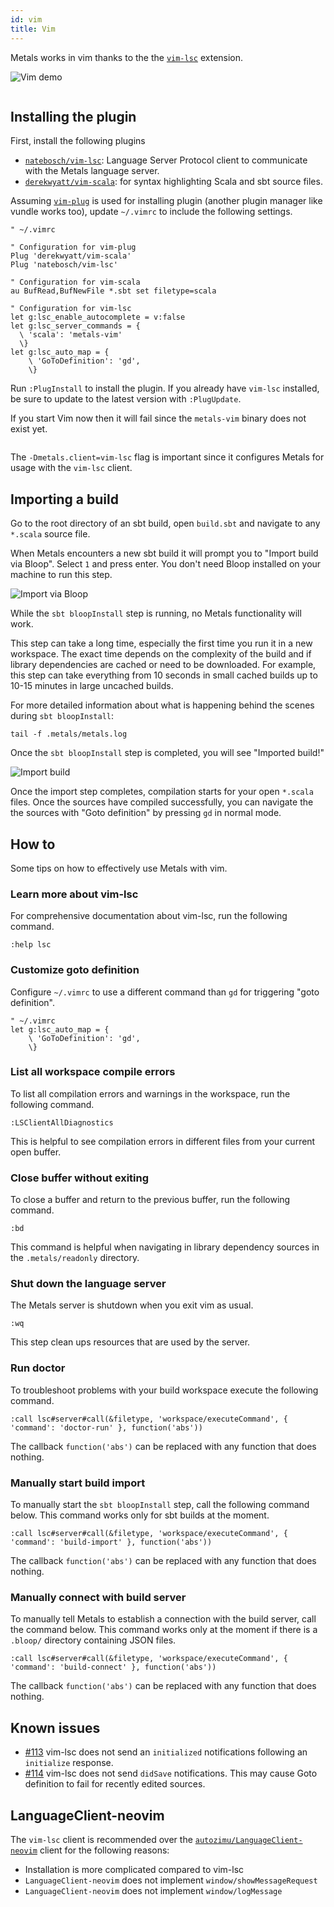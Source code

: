 ```yaml
---
id: vim
title: Vim
---
```


Metals works in vim thanks to the the
[`vim-lsc`](https://github.com/natebosch/vim-lsc/) extension.

![Vim demo](../assets/vim-demo.gif)

```scala mdoc:requirements

```

## Installing the plugin

First, install the following plugins

- [`natebosch/vim-lsc`](https://github.com/natebosch/vim-lsc/): Language Server
  Protocol client to communicate with the Metals language server.
- [`derekwyatt/vim-scala`](https://github.com/derekwyatt/vim-scala): for syntax
  highlighting Scala and sbt source files.

Assuming [`vim-plug`](https://github.com/junegunn/vim-plug) is used for
installing plugin (another plugin manager like vundle works too), update
`~/.vimrc` to include the following settings.

```vim
" ~/.vimrc

" Configuration for vim-plug
Plug 'derekwyatt/vim-scala'
Plug 'natebosch/vim-lsc'

" Configuration for vim-scala
au BufRead,BufNewFile *.sbt set filetype=scala

" Configuration for vim-lsc
let g:lsc_enable_autocomplete = v:false
let g:lsc_server_commands = {
  \ 'scala': 'metals-vim'
  \}
let g:lsc_auto_map = {
    \ 'GoToDefinition': 'gd',
    \}
```

Run `:PlugInstall` to install the plugin. If you already have `vim-lsc`
installed, be sure to update to the latest version with `:PlugUpdate`.

If you start Vim now then it will fail since the `metals-vim` binary does not
exist yet.

```scala mdoc:bootstrap:metals-vim vim-lsc

```

The `-Dmetals.client=vim-lsc` flag is important since it configures Metals for
usage with the `vim-lsc` client.

## Importing a build

Go to the root directory of an sbt build, open `build.sbt` and navigate to any
`*.scala` source file.

When Metals encounters a new sbt build it will prompt you to "Import build via
Bloop". Select `1` and press enter. You don't need Bloop installed on your
machine to run this step.

![Import via Bloop](../assets/vim-import-via-bloop.gif)

While the `sbt bloopInstall` step is running, no Metals functionality will work.

This step can take a long time, especially the first time you run it in a new
workspace. The exact time depends on the complexity of the build and if library
dependencies are cached or need to be downloaded. For example, this step can
take everything from 10 seconds in small cached builds up to 10-15 minutes in
large uncached builds.

For more detailed information about what is happening behind the scenes during
`sbt bloopInstall`:

```
tail -f .metals/metals.log
```

Once the `sbt bloopInstall` step is completed, you will see "Imported build!"

![Import build](../assets/vim-imported-build.png)

Once the import step completes, compilation starts for your open `*.scala`
files. Once the sources have compiled successfully, you can navigate the the
sources with "Goto definition" by pressing `gd` in normal mode.

## How to

Some tips on how to effectively use Metals with vim.

### Learn more about vim-lsc

For comprehensive documentation about vim-lsc, run the following command.

```vim
:help lsc
```

### Customize goto definition

Configure `~/.vimrc` to use a different command than `gd` for triggering "goto
definition".

```vim
" ~/.vimrc
let g:lsc_auto_map = {
    \ 'GoToDefinition': 'gd',
    \}
```

### List all workspace compile errors

To list all compilation errors and warnings in the workspace, run the following
command.

```vim
:LSClientAllDiagnostics
```

This is helpful to see compilation errors in different files from your current
open buffer.

### Close buffer without exiting

To close a buffer and return to the previous buffer, run the following command.

```vim
:bd
```

This command is helpful when navigating in library dependency sources in the
`.metals/readonly` directory.

### Shut down the language server

The Metals server is shutdown when you exit vim as usual.

```vim
:wq
```

This step clean ups resources that are used by the server.

### Run doctor

To troubleshoot problems with your build workspace execute the following
command.

```vim
:call lsc#server#call(&filetype, 'workspace/executeCommand', { 'command': 'doctor-run' }, function('abs'))
```

The callback `function('abs')` can be replaced with any function that does
nothing.

### Manually start build import

To manually start the `sbt bloopInstall` step, call the following command below.
This command works only for sbt builds at the moment.

```vim
:call lsc#server#call(&filetype, 'workspace/executeCommand', { 'command': 'build-import' }, function('abs'))
```

The callback `function('abs')` can be replaced with any function that does
nothing.

### Manually connect with build server

To manually tell Metals to establish a connection with the build server, call
the command below. This command works only at the moment if there is a `.bloop/`
directory containing JSON files.

```vim
:call lsc#server#call(&filetype, 'workspace/executeCommand', { 'command': 'build-connect' }, function('abs'))
```

The callback `function('abs')` can be replaced with any function that does
nothing.

## Known issues

- [#113](https://github.com/natebosch/vim-lsc/issues/113) vim-lsc does not send
  an `initialized` notifications following an `initialize` response.
- [#114](https://github.com/natebosch/vim-lsc/issues/114) vim-lsc does not send
  `didSave` notifications. This may cause Goto definition to fail for recently
  edited sources.

## LanguageClient-neovim

The `vim-lsc` client is recommended over the
[`autozimu/LanguageClient-neovim`](https://github.com/autozimu/LanguageClient-neovim/)
client for the following reasons:

- Installation is more complicated compared to vim-lsc
- `LanguageClient-neovim` does not implement `window/showMessageRequest`
- `LanguageClient-neovim` does not implement `window/logMessage`
